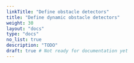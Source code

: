 ```yaml
---
linkTitle: "Define obstacle detectors"
title: "Define dynamic obstacle detectors"
weight: 30
layout: "docs"
type: "docs"
no_list: true
description: "TODO"
draft: true # Not ready for documentation yet
---
```

